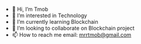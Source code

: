 - 👋 Hi, I’m Tmob
- 👀 I’m interested in Technology
- 🌱 I’m currently learning Blockchain
- 💞️ I’m looking to collaborate on Blockchain project
- 📫 How to reach me email: mrrtmob@gmail.com

<!---
MrrTmob/MrrTmob is a ✨ special ✨ repository because its `README.md` (this file) appears on your GitHub profile.
You can click the Preview link to take a look at your changes.
--->
